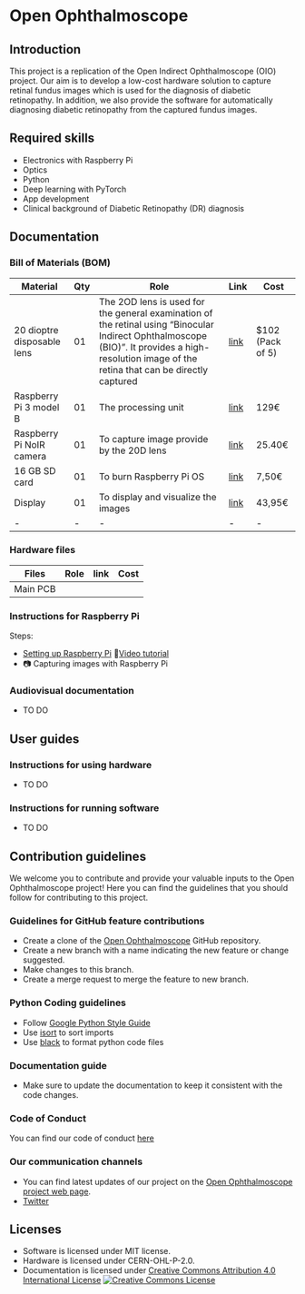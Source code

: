 # Open Ophthalmoscope

## Introduction 

This project is a replication of the Open Indirect Ophthalmoscope (OIO) project. Our aim is to develop a low-cost hardware solution to capture retinal fundus images which is used for the diagnosis of diabetic retinopathy. In addition, we also provide the software for automatically diagnosing diabetic retinopathy from the captured fundus images.  

## Required skills

* Electronics with Raspberry Pi
* Optics
* Python 
* Deep learning with PyTorch
* App development
* Clinical background of Diabetic Retinopathy (DR) diagnosis 

## Documentation
### Bill of Materials (BOM)

|**Material**|**Qty**| **Role** | **Link** | **Cost**|
|-|-|-|-|-|
|20 dioptre disposable lens|01|The 2OD lens is used for the general examination of the retinal using “Binocular Indirect Ophthalmoscope (BIO)”. It provides a high-resolution image of the retina that can be directly captured|[link](https://odocseyes.co.nz/products/20-d-disposable-lenses-pack-of-5)|$102 (Pack of 5)
|Raspberry Pi 3 model B|01|The processing unit|[link](https://www.kaufland.de/product/321724453/?kwd&source=pla&sid=44873710&gclid=CjwKCAiA9qKbBhAzEiwAS4yeDYMQf7eMDI-MsA5NXYz8t-QxbMVkXkqApIJiBAxS2Y2M2L0-Evx3iRoC8r8QAvD_BwE)|129€ |
|Raspberry Pi NoIR camera|01|To capture image provide by the 20D lens|[link](https://www.reichelt.de/de/de/raspberry-pi-kamera-5mp-ir-fokus-ov5647-rpi-cam-noir-mf-p291477.html?PROVID=2788&gclid=Cj0KCQiAvqGcBhCJARIsAFQ5ke7NwMPgcn0rPjlEv4I6cNdbWkvPzuT7GMHEodakNRPcivYrSK19p5YaAk0hEALw_wcB&&r=1)|25.40€|
|16 GB SD card|01|To burn Raspberry Pi OS|[link](https://www.reichelt.de/microsdhc-speicherkarte-16gb-transcend-class-10-ts16gusdhc10-p220721.html?&trstct=pos_0&nbc=1)|7,50€ |
|Display|01|To display and visualize the images|[link](https://www.reichelt.de/raspberry-pi-shield-display-lcd-touch-5-800x480-pixel-rasp-pi-5td-wav-p227755.html?&trstct=pos_9&nbc=1)|43,95€  |
|-|-|-|-|-|
<!---
* How to approach the issue of material availability: create an "issue/call for participation" where we asked interested people to create a "local bill materials" where they shared which compoments they can find from their local distributors and what they needed to find replacements for
--->

### Hardware files
|**Files**| **Role** | **link**| **Cost**|
|-|-|-|-|
|Main PCB||||


### Instructions for Raspberry Pi 
Steps: <br>
* [Setting up Raspberry Pi](https://projects.raspberrypi.org/en/projects/raspberry-pi-setting-up/0) :movie_camera:[Video tutorial](https://www.youtube.com/watch?v=eS-N8NCB9rk&list=PLC2oAdUEJ3Af5YSHC1KnU5iKWTKtizI3f&index=5)
* :camera: Capturing images with Raspberry Pi 

### Audiovisual documentation
* TO DO

## User guides
### Instructions for using hardware
* TO DO

### Instructions for running software
* TO DO

## Contribution guidelines

We welcome you to contribute and provide your valuable inputs to the Open Ophthalmoscope project! Here you can find the guidelines that you should follow for contributing to this project.

### Guidelines for GitHub feature contributions

* Create a clone of the [Open Ophthalmoscope](https://github.com/Open-Ophthalmoscope/Open-Ophthalmoscope.github.io) GitHub repository.
* Create a new branch with a name indicating the new feature or change suggested.
* Make changes to this branch.
* Create a merge request to merge the feature to new branch.

### Python Coding guidelines

* Follow [Google Python Style Guide](https://google.github.io/styleguide/pyguide.html)
* Use [isort](https://pycqa.github.io/isort/) to sort imports
* Use [black](https://black.readthedocs.io/en/stable/) to format python code files

### Documentation guide

* Make sure to update the documentation to keep it consistent with the code changes.

### Code of Conduct

You can find our code of conduct [here](/CODE_OF_CONDUCT/)

### Our communication channels
* You can find latest updates of our project on the [Open Ophthalmoscope project web page](https://open-ophthalmoscope.github.io).
* [Twitter](https://twitter.com/OOphthalmoscope)

## Licenses 
* Software is licensed under MIT license.
* Hardware is licensed under CERN-OHL-P-2.0.
* Documentation is licensed under [Creative Commons Attribution 4.0 International License](http://creativecommons.org/licenses/by/4.0/) [![Creative Commons License](https://i.creativecommons.org/l/by/4.0/80x15.png)](http://creativecommons.org/licenses/by/4.0/)



